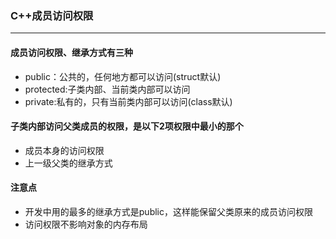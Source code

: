 ### C++成员访问权限

---

#### 成员访问权限、继承方式有三种

* public：公共的，任何地方都可以访问(struct默认)
* protected:子类内部、当前类内部可以访问
* private:私有的，只有当前类内部可以访问(class默认)

#### 子类内部访问父类成员的权限，是以下2项权限中最小的那个

* 成员本身的访问权限
* 上一级父类的继承方式

#### 注意点

* 开发中用的最多的继承方式是public，这样能保留父类原来的成员访问权限
* 访问权限不影响对象的内存布局

